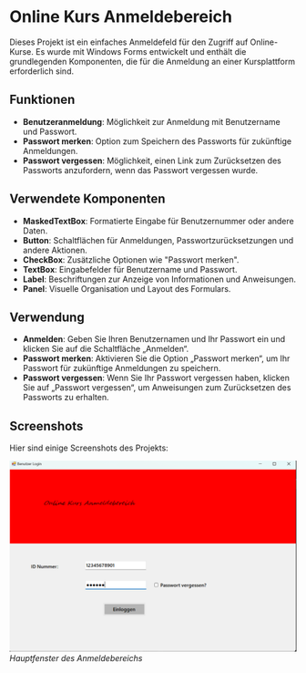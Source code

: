 # Online Kurs Anmeldebereich

Dieses Projekt ist ein einfaches Anmeldefeld für den Zugriff auf Online-Kurse. Es wurde mit Windows Forms entwickelt und enthält die grundlegenden Komponenten, die für die Anmeldung an einer Kursplattform erforderlich sind.

## Funktionen

- **Benutzeranmeldung**: Möglichkeit zur Anmeldung mit Benutzername und Passwort.
- **Passwort merken**: Option zum Speichern des Passworts für zukünftige Anmeldungen.
- **Passwort vergessen**: Möglichkeit, einen Link zum Zurücksetzen des Passworts anzufordern, wenn das Passwort vergessen wurde.

## Verwendete Komponenten

- **MaskedTextBox**: Formatierte Eingabe für Benutzernummer oder andere Daten.
- **Button**: Schaltflächen für Anmeldungen, Passwortzurücksetzungen und andere Aktionen.
- **CheckBox**: Zusätzliche Optionen wie "Passwort merken".
- **TextBox**: Eingabefelder für Benutzername und Passwort.
- **Label**: Beschriftungen zur Anzeige von Informationen und Anweisungen.
- **Panel**: Visuelle Organisation und Layout des Formulars.

## Verwendung

- **Anmelden**: Geben Sie Ihren Benutzernamen und Ihr Passwort ein und klicken Sie auf die Schaltfläche „Anmelden“.
- **Passwort merken**: Aktivieren Sie die Option „Passwort merken“, um Ihr Passwort für zukünftige Anmeldungen zu speichern.
- **Passwort vergessen**: Wenn Sie Ihr Passwort vergessen haben, klicken Sie auf „Passwort vergessen“, um Anweisungen zum Zurücksetzen des Passworts zu erhalten.

## Screenshots

Hier sind einige Screenshots des Projekts:

![Hauptfenster](Images/hauptfenster.png)
*Hauptfenster des Anmeldebereichs*



